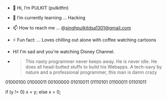 - 👋 Hi, I’m PULKIT (pulkitfm)
- 🌱 I’m currently learning ... Hacking
- 📫 How to reach me ... @singhpulkitdsa1301@gmail.com
- ⚡ Fun fact: ... Loves chilling out alone with coffee  watching cartoons
- Hi! I'm sad and you're watching Disney Channel.
  
-  > This nasty programmer never keeps away. He is never idle. He does all head-butted stuffs to build his Webapps. A tech-savy by nature and a professional programmer, this man is damn crazy
   >
   > 

01000100 01000011 00100000 01010011 01110101 01100011 01101011 

 
if (y != 0)
  x = y;
else
  x = 0;


   
